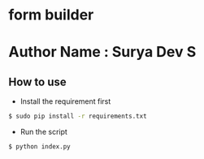 # form builder
# Author Name : Surya Dev S 


## How to use
- Install the requirement first
```sh
$ sudo pip install -r requirements.txt
```
- Run the script
```sh
$ python index.py
```